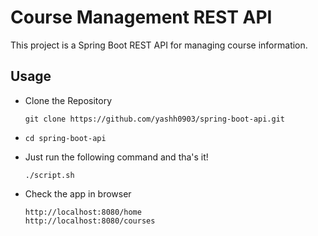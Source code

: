# Course Management REST API

This project is a Spring Boot REST API for managing course information.

## Usage

- Clone the Repository

  ```shell
  git clone https://github.com/yashh0903/spring-boot-api.git
  ```

- ```shell
  cd spring-boot-api
  ```
- Just run the following command and tha's it!

  ```shell
  ./script.sh
  ```

- Check the app in browser

  ```shell
  http://localhost:8080/home
  http://localhost:8080/courses

  ```

